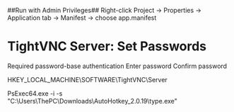 ﻿
##Run with Admin Privileges##
Right-click Project → Properties → Application tab → Manifest → choose app.manifest

TightVNC Server: Set Passwords
===========================
Required password-base authentication
Enter password
Confirm password

HKEY_LOCAL_MACHINE\SOFTWARE\TightVNC\Server

PsExec64.exe -i -s "C:\Users\ThePC\Downloads\AutoHotkey_2.0.19\type.exe"

